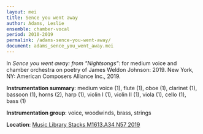```yaml
---
layout: mei
title: Sence you went away
author: Adams, Leslie
ensemble: chamber-vocal
period: 2010-2019
permalink: /adams-sence-you-went-away/
document: adams_sence_you_went_away.mei
---
```


In *Sence you went away: from "Nightsongs"*: for medium voice and chamber orchestra on poetry of James Weldon Johnson: 2019. New York, NY: American Composers Alliance Inc., 2019.

**Instrumentation summary**: medium voice (1), flute (1), oboe (1), clarinet (1), bassoon (1), horns (2), harp (1), violin I (1), violin II (1), viola (1), cello (1), bass (1) 

**Instrumentation group**: voice, woodwinds, brass, strings 

**Location**: <a href="https://tufts.primo.exlibrisgroup.com/permalink/01TUN_INST/1kc9gia/alma991018166648303851" target="_blank">Music Library Stacks M1613.A34 N57 2019</a>
